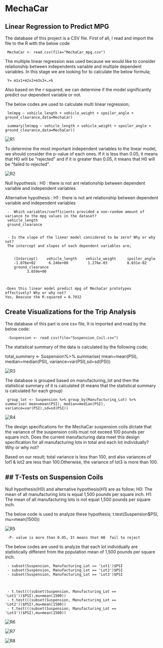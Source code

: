# MechaCar

## Linear Regression to Predict MPG

The database of this project is  a CSV file. First of all, I read and import the file to the R with the below code

	 MechaCar <- read.csv(file="MechaCar_mpg.csv")

The multiple linear regression was used because we would like to consider relationship between independents variable and multiple dependent variables. In this stage we are looking for to calculate the below formula;

	 Y= m1x1+m2x2+m3x3+…+b

Also based on the r-squared, we can determine if the model significantly predict our dependent variable or not.

The below codes are used to calculate multi linear regression;

	 lm(mpg ~ vehicle_length + vehicle_weight + spoiler_angle + ground_clearance,data=MechaCar)

	 summary(lm(mpg ~ vehicle_length + vehicle_weight + spoiler_angle + ground_clearance,data=MechaCar))


![R1](https://user-images.githubusercontent.com/91231253/154819767-18cd86ad-ba42-4721-b11d-0e2de314c01c.png)

To determine the most important independent variables to the linear model, we should consider the p-value of each ones. If it is less than 0.05, it means that H0 will be "rejected" and if it is greater than 0.05, it means that H0 will be "failed to rejected".

![R2](https://user-images.githubusercontent.com/91231253/154819893-97dbd4e3-e642-4f16-bb46-bd3558766afb.png)


Null hypothesis : H0 : there is not ant relationship between dependent variable and independent variables

Alternative hypothesis : H1 : there is not ant relationship between dependent variable and independent variables

	 -  Which variables/coefficients provided a non-random amount of variance to the mpg values in the dataset?
	 vehicle_length 
	 ground_clearance
	 

	 - Is the slope of the linear model considered to be zero? Why or why not? 
	 The intercept and slopes of each dependent variables are;
	 
	 
		(Intercept)    vehicle_length    vehicle_weight     spoiler_angle  
 	 	-1.076e+02      6.240e+00         1.276e-03         8.031e-02  
		ground_clearance  
     		  3.659e+00


	
	-Does this linear model predict mpg of MechaCar prototypes effectively? Why or why not? 
	Yes, Beacuse the R-squared = 0.7032 



## Create Visualizations for the Trip Analysis

The database of this part is  one csv file,  It is imported and road by the below code:

	 -Suspension <- read.csv(file="Suspension_Coil.csv")

The statistical summary of the data is  calculated by the following code;

total_summery <- Suspension%>% summarise( mean=mean(PSI), median=median(PSI), variance=var(PSI),sd=sd(PSI))

![R3](https://user-images.githubusercontent.com/91231253/154820247-a26b04f2-401c-45d6-9925-9feb51df6c81.png)


The database is grouped based  on manufacturing_lot and then  the statistical summary of it is calculated (it means that the statistical summary is calculated for each group)

	 group_lot <- Suspension %>% group_by(Manufacturing_Lot) %>% summarise( mean=mean(PSI), median=median(PSI), variance=var(PSI),sd=sd(PSI))

![R4](https://user-images.githubusercontent.com/91231253/154820298-55f036f0-7941-4e0f-9a0f-88b5f37d182b.png)


The design specifications for the MechaCar suspension coils dictate that the variance of the suspension coils must not exceed 100 pounds per square inch. Does the current manufacturing data meet this design specification for all manufacturing lots in total and each lot individually? Why or why not?

Based on our result; total variance is less than 100, and also variances of lot1 & lot2  are less than 100.Otherwise, the variance of lot3 is more than 100.


## ## T-Tests on Suspension Coils

Null hypothesis(H0) and alternative hypothesis(H1) are as follow;
H0: The mean of all manufacturing lots is equal 1,500 pounds per square inch.
H1: The mean of all manufacturing lots is not equal 1,500 pounds per square inch.

The below code is used to analyze these hypothesis;
t.test(Suspension$PSI, mu=mean(1500))


![R5](https://user-images.githubusercontent.com/91231253/154820755-77a08595-56ec-489b-ac18-8bc0238f752f.png)


	 -P- value is more than 0.05, It means that H0  fail to reject



The below codes are used to analyze that each lot individually are statistically different from the population mean of 1,500 pounds per square inch.

	 - subset(Suspension, Manufacturing_Lot == 'Lot1')$PSI
	 - subset(Suspension, Manufacturing_Lot == 'Lot2')$PSI
	 - subset(Suspension, Manufacturing_Lot == 'Lot3')$PSI



	 - t.test(((subset(Suspension, Manufacturing_Lot == 'Lot1'))$PSI),mu=mean(1500))
	 - t.test(((subset(Suspension, Manufacturing_Lot == 'Lot2'))$PSI),mu=mean(1500))
	 - t.test(((subset(Suspension, Manufacturing_Lot == 'Lot3'))$PSI),mu=mean(1500))

![R6](https://user-images.githubusercontent.com/91231253/154820785-c90addd4-d7fc-4aaf-bb8a-48954b49e186.png)

![R7](https://user-images.githubusercontent.com/91231253/154820837-5c280415-60fe-44d1-84ef-f183279e8a4a.png)

![R8](https://user-images.githubusercontent.com/91231253/154820841-c79695da-cf47-4268-8938-32d6bb72f71a.png)

